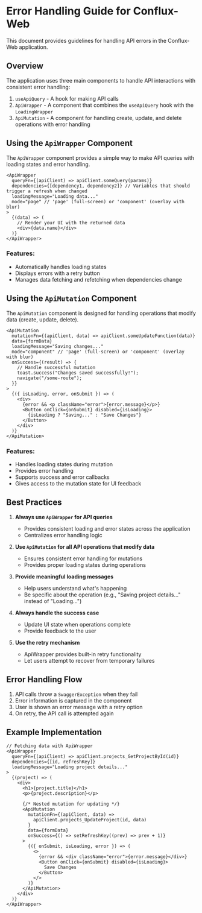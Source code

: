 # Error Handling Guide for Conflux-Web

This document provides guidelines for handling API errors in the Conflux-Web application.

## Overview

The application uses three main components to handle API interactions with consistent error handling:

1. `useApiQuery` - A hook for making API calls
2. `ApiWrapper` - A component that combines the `useApiQuery` hook with the `LoadingWrapper`
3. `ApiMutation` - A component for handling create, update, and delete operations with error handling

## Using the `ApiWrapper` Component

The `ApiWrapper` component provides a simple way to make API queries with loading states and error handling.

```tsx
<ApiWrapper
  queryFn={(apiClient) => apiClient.someQuery(params)}
  dependencies={[dependency1, dependency2]} // Variables that should trigger a refresh when changed
  loadingMessage="Loading data..."
  mode="page" // 'page' (full-screen) or 'component' (overlay with blur)
>
  {(data) => (
    // Render your UI with the returned data
    <div>{data.name}</div>
  )}
</ApiWrapper>
```

### Features:

- Automatically handles loading states
- Displays errors with a retry button
- Manages data fetching and refetching when dependencies change

## Using the `ApiMutation` Component

The `ApiMutation` component is designed for handling operations that modify data (create, update, delete).

```tsx
<ApiMutation
  mutationFn={(apiClient, data) => apiClient.someUpdateFunction(data)}
  data={formData}
  loadingMessage="Saving changes..."
  mode="component" // 'page' (full-screen) or 'component' (overlay with blur)
  onSuccess={(result) => {
    // Handle successful mutation
    toast.success("Changes saved successfully!");
    navigate("/some-route");
  }}
>
  {({ isLoading, error, onSubmit }) => (
    <div>
      {error && <p className="error">{error.message}</p>}
      <Button onClick={onSubmit} disabled={isLoading}>
        {isLoading ? "Saving..." : "Save Changes"}
      </Button>
    </div>
  )}
</ApiMutation>
```

### Features:

- Handles loading states during mutation
- Provides error handling
- Supports success and error callbacks
- Gives access to the mutation state for UI feedback

## Best Practices

1. **Always use `ApiWrapper` for API queries**

   - Provides consistent loading and error states across the application
   - Centralizes error handling logic

2. **Use `ApiMutation` for all API operations that modify data**

   - Ensures consistent error handling for mutations
   - Provides proper loading states during operations

3. **Provide meaningful loading messages**

   - Help users understand what's happening
   - Be specific about the operation (e.g., "Saving project details..." instead of "Loading...")

4. **Always handle the success case**

   - Update UI state when operations complete
   - Provide feedback to the user

5. **Use the retry mechanism**
   - ApiWrapper provides built-in retry functionality
   - Let users attempt to recover from temporary failures

## Error Handling Flow

1. API calls throw a `SwaggerException` when they fail
2. Error information is captured in the component
3. User is shown an error message with a retry option
4. On retry, the API call is attempted again

## Example Implementation

```tsx
// Fetching data with ApiWrapper
<ApiWrapper
  queryFn={(apiClient) => apiClient.projects_GetProjectById(id)}
  dependencies={[id, refreshKey]}
  loadingMessage="Loading project details..."
>
  {(project) => (
    <div>
      <h1>{project.title}</h1>
      <p>{project.description}</p>

      {/* Nested mutation for updating */}
      <ApiMutation
        mutationFn={(apiClient, data) =>
          apiClient.projects_UpdateProject(id, data)
        }
        data={formData}
        onSuccess={() => setRefreshKey((prev) => prev + 1)}
      >
        {({ onSubmit, isLoading, error }) => (
          <>
            {error && <div className="error">{error.message}</div>}
            <Button onClick={onSubmit} disabled={isLoading}>
              Save Changes
            </Button>
          </>
        )}
      </ApiMutation>
    </div>
  )}
</ApiWrapper>
```
